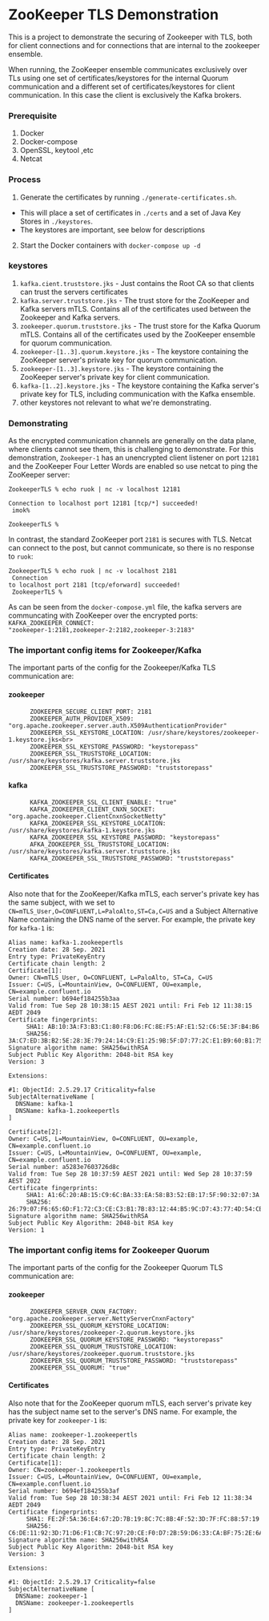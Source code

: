 # ZooKeeper TLS Demonstration

This is a project to demonstrate the securing of Zookeeper with TLS, both for client connections and for connections that are internal to the zookeeper ensemble.

When running, the ZooKeeper ensemble communicates exclusively over TLs using one set of certificates/keystores for the internal Quorum communication and a different set of certificates/keystores for client communication. In this case the client is exclusively the Kafka brokers.

### Prerequisite
1. Docker
2. Docker-compose
3. OpenSSL, keytool ,etc
4. Netcat

### Process
1. Generate the certificates by running `./generate-certificates.sh`.
  * This will place a set of certificates in `./certs` and a set of Java Key Stores in `./keystores`.
  * The keystores are important, see below for descriptions
2. Start the Docker containers with `docker-compose up -d`


### keystores
1. `kafka.cient.truststore.jks` - Just contains the Root CA so that clients can trust the servers certificates
2. `kafka.server.truststore.jks` - The trust store for the ZooKeeper and Kafka servers mTLS. Contains all of the certificates used between the Zookeeper and Kafka servers.
3. `zookeeper.quorum.truststore.jks` - The trust store for the Kafka Quorum mTLS. Contains all of the certificates used by the ZooKeeper ensemble for quorum communication.
4. `zookeeper-[1..3].quorum.keystore.jks` - The keystore containing the ZooKeeper server's private key for quorum communication.
5. `zookeeper-[1..3].keystore.jks` - The keystore containing the ZooKeeper server's private key for client communication.
6. `kafka-[1..2].keystore.jks` - The keystore containing the Kafka server's private key for TLS, including communication with the Kafka ensemble.
7. other keystores not relevant to what we're demonstrating.


### Demonstrating

As the encrypted communication channels are generally on the data plane, where clients cannot see them, this is challenging to demonstrate. For this demonstration, `Zookeeper-1` has an unencrypted client listener on port `12181` and the ZooKeeper Four Letter Words are enabled so use netcat to ping the ZooKeeper server:

<code>ZookeeperTLS % echo ruok | nc -v localhost 12181<br/>
Connection to localhost port 12181 [tcp/*] succeeded!<br/>
imok%<br/>
ZookeeperTLS %
</code>

In contrast, the standard ZooKeeper port `2181` is secures with TLS. Netcat can connect to the post, but cannot communicate, so there is no response to `ruok`:

<code>ZookeeperTLS % echo ruok | nc -v localhost 2181<br/>
Connection to localhost port 2181 [tcp/eforward] succeeded!<br/>
ZookeeperTLS %
</code>

As can be seen from the `docker-compose.yml` file, the kafka servers are communcating with ZooKeeper over the encrypted ports:<br/>
<code>KAFKA_ZOOKEEPER_CONNECT: "zookeeper-1:2181,zookeeper-2:2182,zookeeper-3:2183"</code>


### The important config items for Zookeeper/Kafka
The important parts of the config for the Zookeeper/Kafka TLS communication are:<br/>
#### zookeeper<br/>
```      ZOOKEEPER_SERVER_CNXN_FACTORY: "org.apache.zookeeper.server.NettyServerCnxnFactory"
      ZOOKEEPER_SECURE_CLIENT_PORT: 2181
      ZOOKEEPER_AUTH_PROVIDER_X509: "org.apache.zookeeper.server.auth.X509AuthenticationProvider"
      ZOOKEEPER_SSL_KEYSTORE_LOCATION: /usr/share/keystores/zookeeper-1.keystore.jks<br>
      ZOOKEEPER_SSL_KEYSTORE_PASSWORD: "keystorepass"
      ZOOKEEPER_SSL_TRUSTSTORE_LOCATION: /usr/share/keystores/kafka.server.truststore.jks
      ZOOKEEPER_SSL_TRUSTSTORE_PASSWORD: "truststorepass"
```
#### kafka<br/>
```
      KAFKA_ZOOKEEPER_SSL_CLIENT_ENABLE: "true"
      KAFKA_ZOOKEEPER_CLIENT_CNXN_SOCKET: "org.apache.zookeeper.ClientCnxnSocketNetty"
      KAFKA_ZOOKEEPER_SSL_KEYSTORE_LOCATION: /usr/share/keystores/kafka-1.keystore.jks
      KAFKA_ZOOKEEPER_SSL_KEYSTORE_PASSWORD: "keystorepass"
      AFKA_ZOOKEEPER_SSL_TRUSTSTORE_LOCATION: /usr/share/keystores/kafka.server.truststore.jks
      KAFKA_ZOOKEEPER_SSL_TRUSTSTORE_PASSWORD: "truststorepass"
```
#### Certificates
Also note that for the ZooKeeper/Kafka mTLS, each server's private key has the same subject, with we set to `CN=mTLS_User,O=CONFLUENT,L=PaloAlto,ST=Ca,C=US` and a Subject Alternative Name containing the DNS name of the server. For example, the private key for `kafka-1` is:<br>
```
Alias name: kafka-1.zookeepertls
Creation date: 28 Sep. 2021
Entry type: PrivateKeyEntry
Certificate chain length: 2
Certificate[1]:
Owner: CN=mTLS_User, O=CONFLUENT, L=PaloAlto, ST=Ca, C=US
Issuer: C=US, L=MountainView, O=CONFLUENT, OU=example, CN=example.confluent.io
Serial number: b694ef184255b3aa
Valid from: Tue Sep 28 10:38:15 AEST 2021 until: Fri Feb 12 11:38:15 AEDT 2049
Certificate fingerprints:
	 SHA1: AB:10:3A:F3:B3:C1:80:F8:D6:FC:8E:F5:AF:E1:52:C6:5E:3F:B4:B6
	 SHA256: 3A:C7:ED:3B:B2:5E:28:3E:79:24:14:C9:E1:25:9B:5F:D7:77:2C:E1:B9:60:B1:75:02:D4:68:7A:65:30:3F:58
Signature algorithm name: SHA256withRSA
Subject Public Key Algorithm: 2048-bit RSA key
Version: 3

Extensions:

#1: ObjectId: 2.5.29.17 Criticality=false
SubjectAlternativeName [
  DNSName: kafka-1
  DNSName: kafka-1.zookeepertls
]

Certificate[2]:
Owner: C=US, L=MountainView, O=CONFLUENT, OU=example, CN=example.confluent.io
Issuer: C=US, L=MountainView, O=CONFLUENT, OU=example, CN=example.confluent.io
Serial number: a5283e7603726d8c
Valid from: Tue Sep 28 10:37:59 AEST 2021 until: Wed Sep 28 10:37:59 AEST 2022
Certificate fingerprints:
	 SHA1: A1:6C:20:AB:15:C9:6C:BA:33:EA:58:B3:52:EB:17:5F:90:32:07:3A
	 SHA256: 26:79:07:F6:65:6D:F1:72:C3:CE:C3:B1:7B:83:12:44:B5:9C:D7:43:77:4D:54:CB:1E:BB:AA:56:1B:6F:54:A5
Signature algorithm name: SHA256withRSA
Subject Public Key Algorithm: 2048-bit RSA key
Version: 1
```

### The important config items for Zookeeper Quorum
The important parts of the config for the Zookeeper Quorum TLS communication are:<br/>
#### zookeeper<br/>
```
      ZOOKEEPER_SERVER_CNXN_FACTORY: "org.apache.zookeeper.server.NettyServerCnxnFactory"
      ZOOKEEPER_SSL_QUORUM_KEYSTORE_LOCATION: /usr/share/keystores/zookeeper-2.quorum.keystore.jks
      ZOOKEEPER_SSL_QUORUM_KEYSTORE_PASSWORD: "keystorepass"
      ZOOKEEPER_SSL_QUORUM_TRUSTSTORE_LOCATION: /usr/share/keystores/zookeeper.quorum.truststore.jks
      ZOOKEEPER_SSL_QUORUM_TRUSTSTORE_PASSWORD: "truststorepass"
      ZOOKEEPER_SSL_QUORUM: "true"

```

#### Certificates
Also note that for the ZooKeeper quorum mTLS, each server's private key has the subject name set to the server's DNS name. For example, the private key for `zookeeper-1` is:<br>
```
Alias name: zookeeper-1.zookeepertls
Creation date: 28 Sep. 2021
Entry type: PrivateKeyEntry
Certificate chain length: 2
Certificate[1]:
Owner: CN=zookeeper-1.zookeepertls
Issuer: C=US, L=MountainView, O=CONFLUENT, OU=example, CN=example.confluent.io
Serial number: b694ef184255b3af
Valid from: Tue Sep 28 10:38:34 AEST 2021 until: Fri Feb 12 11:38:34 AEDT 2049
Certificate fingerprints:
	 SHA1: FE:2F:5A:36:E4:67:2D:7B:19:8C:7C:8B:4F:52:3D:7F:FC:88:57:19
	 SHA256: C6:DE:11:92:3D:71:D6:F1:CB:7C:97:20:CE:F0:D7:2B:59:D6:33:CA:BF:75:2E:6A:BC:C0:4C:BB:71:52:60:F4
Signature algorithm name: SHA256withRSA
Subject Public Key Algorithm: 2048-bit RSA key
Version: 3

Extensions:

#1: ObjectId: 2.5.29.17 Criticality=false
SubjectAlternativeName [
  DNSName: zookeeper-1
  DNSName: zookeeper-1.zookeepertls
]
```

